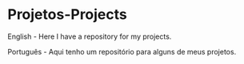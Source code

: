 # Projetos-Projects
English - Here I have a repository for my projects.

Português - Aqui tenho um repositório para alguns de meus projetos.
